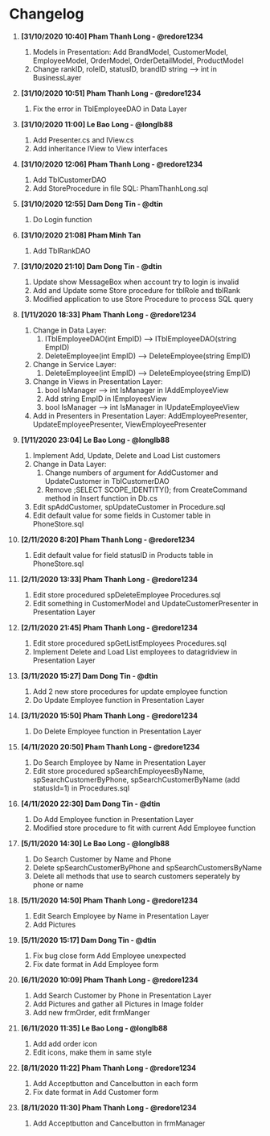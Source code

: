 # Changelog

1. **[31/10/2020 10:40] Pham Thanh Long - @redore1234**
 	1. Models in Presentation: Add BrandModel, CustomerModel, EmployeeModel, OrderModel, OrderDetailModel, ProductModel
 	1. Change rankID, roleID, statusID, brandID string --> int in BusinessLayer
 
1. **[31/10/2020 10:51] Pham Thanh Long - @redore1234**
 	1. Fix the error in TblEmployeeDAO in Data Layer

1. **[31/10/2020 11:00] Le Bao Long - @longlb88**
 	1. Add Presenter.cs and IView.cs
	1. Add inheritance IView to View interfaces
 	
1. **[31/10/2020 12:06] Pham Thanh Long - @redore1234**
 	1. Add TblCustomerDAO 
	1. Add StoreProcedure in file SQL: PhamThanhLong.sql
	
1. **[31/10/2020 12:55] Dam Dong Tin - @dtin**
	1. Do Login function

1. **[31/10/2020 21:08] Pham Minh Tan**
	1. Add TblRankDAO

1. **[31/10/2020 21:10] Dam Dong Tin - @dtin**
	1. Update show MessageBox when account try to login is invalid
	1. Add and Update some Store procedure for tblRole and tblRank
	1. Modified application to use Store Procedure to process SQL query

1. **[1/11/2020 18:33] Pham Thanh Long - @redore1234**
	1. Change in Data Layer:
		1. ITblEmployeeDAO(int EmpID) --> ITblEmployeeDAO(string EmpID)
		1. DeleteEmployee(int EmpID) --> DeleteEmployee(string EmpID)
	1. Change in Service Layer:
		1. DeleteEmployee(int EmpID) --> DeleteEmployee(string EmpID)
	1. Change in Views in Presentation Layer:
		1. bool IsManager --> int IsManager in IAddEmployeeView
		1. Add string EmpID in IEmployeesView
		1. bool IsManager --> int IsManager in IUpdateEmployeeView
	1. Add in Presenters in Presentation Layer: AddEmployeePresenter, UpdateEmployeePresenter, ViewEmployeePresenter
	
1. **[1/11/2020 23:04] Le Bao Long - @longlb88**
	1. Implement Add, Update, Delete and Load List customers
	1. Change in Data Layer:
		1. Change numbers of argument for AddCustomer and UpdateCustomer in TblCustomerDAO
		1. Remove ;SELECT SCOPE_IDENTITY(); from CreateCommand method in Insert function in Db.cs
	1. Edit spAddCustomer, spUpdateCustomer in Procedure.sql
	1. Edit default value for some fields in Customer table in PhoneStore.sql

1. **[2/11/2020 8:20] Pham Thanh Long - @redore1234**
	1. Edit default value for field statusID in Products table in PhoneStore.sql

1. **[2/11/2020 13:33] Pham Thanh Long - @redore1234**
	1. Edit store procedured spDeleteEmployee Procedures.sql
	1. Edit something in CustomerModel and UpdateCustomerPresenter in Presentation Layer

1. **[2/11/2020 21:45] Pham Thanh Long - @redore1234**
	1. Edit store procedured spGetListEmployees Procedures.sql
	1. Implement Delete and Load List employees to datagridview in Presentation Layer
	
1. **[3/11/2020 15:27] Dam Dong Tin - @dtin**
	1. Add 2 new store procedures for update employee function
	1. Do Update Employee function in Presentation Layer

1. **[3/11/2020 15:50] Pham Thanh Long - @redore1234**
	1. Do Delete Employee function in Presentation Layer
	
1. **[4/11/2020 20:50] Pham Thanh Long - @redore1234**
	1. Do Search Employee by Name in Presentation Layer
	1. Edit store procedured spSearchEmployeesByName, spSearchCustomerByPhone, spSearchCustomerByName (add statusId=1) in Procedures.sql

1. **[4/11/2020 22:30] Dam Dong Tin - @dtin**
	1. Do Add Employee function in Presentation Layer
	1. Modified store procedure to fit with current Add Employee function

1. **[5/11/2020 14:30] Le Bao Long - @longlb88**
	1. Do Search Customer by Name and Phone
	1. Delete spSearchCustomerByPhone and spSearchCustomersByName
	1. Delete all methods that use to search customers seperately by phone or name

1. **[5/11/2020 14:50] Pham Thanh Long - @redore1234**
	1. Edit Search Employee by Name in Presentation Layer	
	1. Add Pictures

1. **[5/11/2020 15:17] Dam Dong Tin - @dtin**
	1. Fix bug close form Add Employee unexpected
	1. Fix date format in Add Employee form 

1. **[6/11/2020 10:09] Pham Thanh Long - @redore1234**
	1. Add Search Customer by Phone in Presentation Layer
	1. Add Pictures and gather all Pictures in Image folder
	1. Add new frmOrder, edit frmManger

1. **[6/11/2020 11:35] Le Bao Long - @longlb88**
	1. Add add order icon
	1. Edit icons, make them in same style

1. **[8/11/2020 11:22] Pham Thanh Long - @redore1234**
	1. Add Acceptbutton and Cancelbutton in each form	
	1. Fix date format in Add Customer form

1. **[8/11/2020 11:30] Pham Thanh Long - @redore1234**
 	1. Add Acceptbutton and Cancelbutton in frmManager
